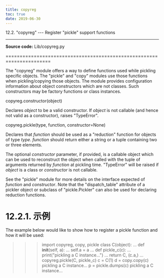 ```yaml
---
title: copyreg
toc: true
date: 2019-06-30
---
```

12.2. "copyreg" --- Register "pickle" support functions
*******************************************************

**Source code:** Lib/copyreg.py

======================================================================

The "copyreg" module offers a way to define functions used while
pickling specific objects.  The "pickle" and "copy" modules use those
functions when pickling/copying those objects.  The module provides
configuration information about object constructors which are not
classes. Such constructors may be factory functions or class
instances.

copyreg.constructor(object)

   Declares *object* to be a valid constructor.  If *object* is not
   callable (and hence not valid as a constructor), raises
   "TypeError".

copyreg.pickle(type, function, constructor=None)

   Declares that *function* should be used as a "reduction" function
   for objects of type *type*.  *function* should return either a
   string or a tuple containing two or three elements.

   The optional *constructor* parameter, if provided, is a callable
   object which can be used to reconstruct the object when called with
   the tuple of arguments returned by *function* at pickling time.
   "TypeError" will be raised if *object* is a class or *constructor*
   is not callable.

   See the "pickle" module for more details on the interface expected
   of *function* and *constructor*.  Note that the "dispatch_table"
   attribute of a pickler object or subclass of "pickle.Pickler" can
   also be used for declaring reduction functions.


12.2.1. 示例
============

The example below would like to show how to register a pickle function
and how it will be used:

>>> import copyreg, copy, pickle
>>> class C(object):
...     def __init__(self, a):
...         self.a = a
...
>>> def pickle_c(c):
...     print("pickling a C instance...")
...     return C, (c.a,)
...
>>> copyreg.pickle(C, pickle_c)
>>> c = C(1)
>>> d = copy.copy(c)
pickling a C instance...
>>> p = pickle.dumps(c)
pickling a C instance...
